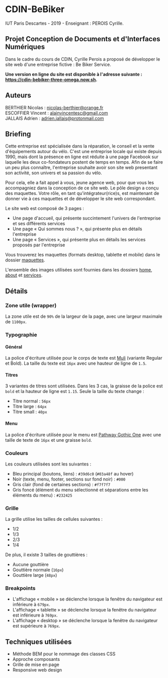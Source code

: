 # CDIN-BeBiker
IUT Paris Descartes - 2019 - Enseignant : PEROIS Cyrille.

## Projet Conception de Documents et d'Interfaces Numériques

Dans le cadre du cours de CDIN, Cyrille Perois a proposé de développer le site web d'une entreprise fictive : Be Biker Service. 

**Une version en ligne du site est disponible à l'adresse suivante : <https://cdin-bebiker-three-omega.now.sh>.**

## Auteurs

BERTHIER Nicolas : <nicolas-berthier@orange.fr>  
ESCOFFIER Vincent : <alainvincentesc@gmail.com>  
JALLAIS Adrien : <adrien.jallais@protonmail.com>  

## Briefing

Cette entreprise est spécialisée dans la réparation, le conseil et la vente d'équipements autour du vélo. C'est une entreprise locale qui existe depuis 1990, mais dont la présence en ligne est réduite à une page Facebook sur laquelle les deux co-fondateurs postent de temps en temps. Afin de se faire un peu plus connaître, l'entreprise souhaite avoir son site web presentant son activité, son univers et sa passion du vélo.

Pour cela, elle a fait appel à vous, jeune agence web, pour que vous les accompagniez dans la conception de ce site web. Le pôle design a conçu des maquettes. Votre rôle, en tant qu'intégrateur(rice)s, est maintenant de donner vie à ces maquettes et de développer le site web correspondant.

Le site web est composé de 3 pages :

* Une page d'accueil, qui présente succintement l'univers de l'entreprise et ses différents services
* Une page « Qui sommes nous ? », qui présente plus en détails l'entreprise
* Une page « Services », qui présente plus en détails les services proposés par l'entreprise

Vous trouverez les maquettes (formats desktop, tablette et mobile) dans le dossier [maquettes](https://github.com/Naedri/CDIN-BeBiker/tree/master/NOTICE/maquettes).

L'ensemble des images utilisées sont fournies dans les dossiers [home](https://github.com/Naedri/CDIN-BeBiker/tree/master/home), [about](https://github.com/Naedri/CDIN-BeBiker/tree/master/about) et [services](https://github.com/Naedri/CDIN-BeBiker/tree/master/services).

## Détails

### Zone utile (wrapper)

La zone utile est de `90%` de la largeur de la page, avec une largeur maximale de `1100px`.

### Typographie

#### Général

La police d'écriture utilisée pour le corps de texte est [Muli](https://fonts.google.com/specimen/Muli) (variante Regular et Bold). La taille du texte est `16px` avec une hauteur de ligne de `1.5`.

#### Titres

3 variantes de titres sont utilisées. Dans les 3 cas, la graisse de la police est `bold` et la hauteur de ligne est `1.15`. Seule la taille du texte change :

* Titre normal : `56px`
* Titre large : `64px`
* Titre small : `40px`


#### Menu

La police d'écriture utilisée pour le menu est [Pathway Gothic One](https://fonts.google.com/specimen/Pathway+Gothic+One) avec une taille de texte de `16px` et une graisse `bold`.

### Couleurs

Les couleurs utilisées sont les suivantes :

* Bleu principal (boutons, liens) : `#39d6c0` (`#03a48f` au hover)
* Noir (texte, menu, footer, sections sur fond noir) : `#000`
* Gris clair (fond de certaines sections) : `#f7f7f7`
* Gris foncé (élément du menu sélectionné et séparations entre les éléments du menu) : `#232425`

### Grille

La grille utilise les tailles de cellules suivantes :

* 1/2
* 1/3
* 2/3
* 1/4

De plus, il existe 3 tailles de gouttières :

* Aucune gouttière
* Gouttière normale (`16px`)
* Gouttière large (`48px`)

### Breakpoints

* L'affichage « mobile » se déclenche lorsque la fenêtre du navigateur est inférieure à `679px`.
* L'affichage « tablette » se déclenche lorsque la fenêtre du navigateur est inférieure à `769px`.
* L'affichage « desktop » se déclenche lorsque la fenêtre du navigateur est supérieure à `769px`.

## Techniques utilisées

* Méthode BEM pour le nommage des classes CSS
* Approche composants
* Grille de mise en page
* Responsive web design
